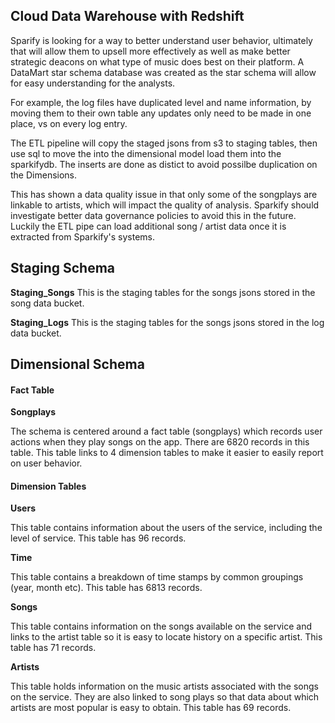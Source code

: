 ## Cloud Data Warehouse with Redshift
Sparify is looking for a way to better understand user behavior, ultimately that will allow them to upsell more effectively as well as make better strategic deacons on what type of music does best on their platform. A DataMart star schema database was created as the star schema will allow for easy understanding for the analysts. 

For example, the log files have duplicated level and name information, by moving them to their own table any updates only need to be made in one place, vs on every log entry. 

The ETL pipeline will copy the staged jsons from s3 to staging tables, then use sql to move the into the dimensional model load them into the sparkifydb. The inserts are done as distict to avoid possilbe duplication on the Dimensions. 

This has shown a data quality issue in that only some of the songplays are linkable to artists, which will impact the quality of analysis. Sparkify should investigate better data governance policies to avoid this in the future. Luckily the ETL pipe can load additional song / artist data once it is extracted from Sparkify's systems. 

## Staging Schema
**Staging_Songs**
This is the staging tables for the songs jsons stored in the song data bucket. 

**Staging_Logs**
This is the staging tables for the songs jsons stored in the log data bucket.

## Dimensional Schema
#### Fact Table
**Songplays** 

The schema is centered around a fact table (songplays) which records user actions when they play songs on the app. There are 6820 records in this table. This table links to 4 dimension tables to make it easier to easily report on user behavior.

#### Dimension Tables
**Users**

This table contains information about the users of the service, including the level of service.  This table has 96 records. 

**Time**

This table contains a breakdown of time stamps by common groupings (year, month etc). This table has 6813 records. 

**Songs**

This table contains information on the songs available on the service and links to the artist table so it is easy to locate history on a specific artist. This table has 71 records. 

**Artists**

This table holds information on the music artists associated with the songs on the service. They are also linked to song plays so that data about which artists are most popular is easy to obtain. This table has 69 records.
